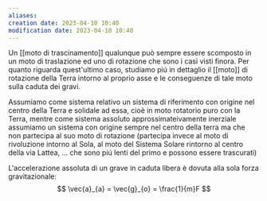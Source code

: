 ```yaml
---
aliases: 
creation date: 2023-04-10 10:40
modification date: 2023-04-10 10:40
---
```


Un [[moto di trascinamento]] qualunque può sempre essere scomposto in un moto di traslazione ed uno di rotazione che sono i casi visti finora. Per quanto riguarda quest'ultimo caso, studiamo piú in dettaglio il [[moto]] di rotazione della Terra intorno al proprio asse e le conseguenze di tale moto sulla caduta dei gravi.

Assumiamo come sistema relativo un sistema di riferimento con origine nel centro della Terra e solidale ad essa, cioè in moto rotatorio puro con la Terra, mentre come sistema assoluto approssimateivamente inerziale assumiamo un sistema con origine sempre nel centro della terra ma che non partecipa al suo moto di rotazione (partecipa invece al moto di rivoluzione intorno al Sola, al moto del Sistema Solare rintorno al centro della via Lattea, ... che sono piú lenti del primo e possono essere trascurati)

L'accelerazione assoluta di un grave in caduta libera è dovuta alla sola forza gravitazionale:
$$ \vec{a}_{a} = \vec{g}_{o} = \frac{1}{m}F $$


